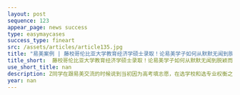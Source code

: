 ```yaml
---
layout: post
sequence: 123
appear_page: news success
type: easymaycases
success_type: fineart
src: /assets/articles/article135.jpg
title: "易美案例 | 藤校哥伦比亚大学教育经济学硕士录取！论易美学子如何从默默无闻到脱颖而出"
title_short:  藤校哥伦比亚大学教育经济学硕士录取！论易美学子如何从默默无闻到脱颖而出
use_short_title: nan
description: Z同学在跟易美交流的时候说到当初因为高考填志愿，在选学校和选专业权衡之间，他在家长的建议下选择了前者，于是他在本科就读于经济学专业。大量的经济学理论知识和数学、统计学课程让他一度疑惑是不是自己“入错了行”。在一次暑期斯里兰卡支教活动中，他似乎找到了感兴趣的方向。这段经历让他明白，不同的国家之间经济水平还有教育的发展是非常不平衡的，他希望自己能够为这一现状带来一些改变。
year: nan
---
```


